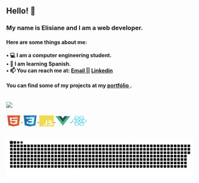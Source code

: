 ### <h2><b>Hello! 👋 </b></h2>

<h3>My name is Elisiane and I am a web developer. </h3>

<h4>Here are some things about me: 
<br>
 <br>
   • 💻 I am a computer engineering student.  <br>
   • 🌱 I am learning Spanish. <br>
   • 📫 You can reach me at: <a href = "mailto:lihmooura@gmail.com"> Email </a> || <a href="https://www.linkedin.com/in/elisiane-moura-80a9031a1/" target="_blank"> Linkedin </a>
<br>
 <br>
 You can find some of my projects at my <a href="https://elisianemoura.com/" target="_blank"> portfólio </a>. </h4>


<br>
 <div>
  <a href="https://github.com/lihmooura">
 
   
  <img height="270em" src="https://github-readme-stats.vercel.app/api/top-langs?username=lihmooura&langs_count=5&theme=dracula"/>
   <div style="display: inline_block"><br>
     <img align="center" alt="HTML" height="30" width="40" src="https://raw.githubusercontent.com/devicons/devicon/master/icons/html5/html5-original.svg">
  <img align="center" alt="CSS" height="30" width="40" src="https://raw.githubusercontent.com/devicons/devicon/master/icons/css3/css3-original.svg">
   <img align="center" alt="JS" height="30" width="40" src="https://raw.githubusercontent.com/devicons/devicon/master/icons/javascript/javascript-plain.svg">
    <img align="center" alt="VUEJS" height="30" width="40" src="https://raw.githubusercontent.com/devicons/devicon/master/icons/vuejs/vuejs-original.svg">
    <img align="center" alt="REACTJS" height="30" width="40" src="https://raw.githubusercontent.com/devicons/devicon/master/icons/react/react-original.svg">
</div>
  
  ##
 
<div> 
 
 
  ![Snake animation](https://github.com/lihmooura/lihmooura/blob/output/github-contribution-grid-snake.svg)
 
</div>
